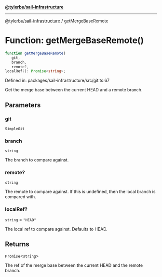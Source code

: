 [**@tylerbu/sail-infrastructure**](../README.md)

***

[@tylerbu/sail-infrastructure](../README.md) / getMergeBaseRemote

# Function: getMergeBaseRemote()

```ts
function getMergeBaseRemote(
   git, 
   branch, 
   remote?, 
localRef?): Promise<string>;
```

Defined in: packages/sail-infrastructure/src/git.ts:67

Get the merge base between the current HEAD and a remote branch.

## Parameters

### git

`SimpleGit`

### branch

`string`

The branch to compare against.

### remote?

`string`

The remote to compare against. If this is undefined, then the local branch is compared with.

### localRef?

`string` = `"HEAD"`

The local ref to compare against. Defaults to HEAD.

## Returns

`Promise`\<`string`\>

The ref of the merge base between the current HEAD and the remote branch.
